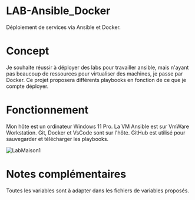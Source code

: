 # LAB-Ansible_Docker
Déploiement de services via Ansible et Docker.

# Concept 
Je souhaite réussir à déployer des labs pour travailler ansible, mais n'ayant pas beaucoup de ressources pour virtualiser des machines, je passe par Docker. 
Ce projet proposera différents playbooks en fonction de ce que je compte déployer. 


# Fonctionnement 
Mon hôte est un ordinateur Windows 11 Pro.
La VM Ansible est sur VmWare Workstation. 
Git, Docker et VsCode sont sur l'hôte. 
GitHub est utilisé pour sauvegarder et télécharger les playbooks. 

![LabMaison1](https://github.com/user-attachments/assets/4359f1da-fc29-4820-8163-eae0c812a5e4)


# Notes complémentaires
Toutes les variables sont à adapter dans les fichiers de variables proposés.
